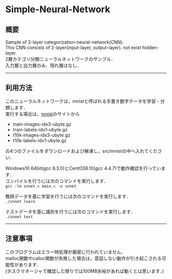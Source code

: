 # Simple-Neural-Network
## 概要
Sample of 2-layer categorization-neural-network(CNN).  
This CNN consists of 2-layer(input-layer, output-layer). not exist hidden-layer.  
2層カテゴリ分類ニューラルネットワークのサンプル．  
入力層と出力層のみ．隠れ層はなし．  

---
## 利用方法
このニューラルネットワークは，mnistと呼ばれる手書き数字データを学習・分類します．  
実行する場合は，[mnist](http://yann.lecun.com/exdb/mnist/)のサイトから
- train-images-idx3-ubyte.gz
- train-labels-idx1-ubyte.gz
- t10k-images-idx3-ubyte.gz
- t10k-labels-idx1-ubyte.gz

の4つのファイルをダウンロードおよび解凍し，src/mnistの中へ入れてください．  

Windows10 64bit(gcc 6.3.0)とCentOS6.10(gcc 4.4.7)で動作確認を行っています．  
コンパイルを行うには次のコマンドを実行します．  
```gcc -lm snnet.c main.c -o snnet```

教師データを基に学習を行うには次のコマンドを実行します．  
```./snnet learn```

テストデータを基に識別を行うには次のコマンドを実行します．  
```./snnet test```

---
## 注意事項
このプログラムはエラー時処理が厳密に行われていません．  
malloc関数やcalloc関数が失敗した場合は，意図しない動作が引き起こされる可能性があります．  
(タスクマネージャで確認した限りでは100MB余裕があれば動くとは思います．)
